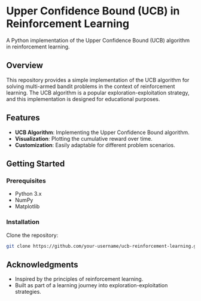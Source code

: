# Upper Confidence Bound (UCB) in Reinforcement Learning

A Python implementation of the Upper Confidence Bound (UCB) algorithm in reinforcement learning.

## Overview

This repository provides a simple implementation of the UCB algorithm for solving multi-armed bandit problems in the context of reinforcement learning. The UCB algorithm is a popular exploration-exploitation strategy, and this implementation is designed for educational purposes.

## Features

- **UCB Algorithm**: Implementing the Upper Confidence Bound algorithm.
- **Visualization**: Plotting the cumulative reward over time.
- **Customization**: Easily adaptable for different problem scenarios.

## Getting Started

### Prerequisites

- Python 3.x
- NumPy
- Matplotlib

### Installation

Clone the repository:

```bash
git clone https://github.com/your-username/ucb-reinforcement-learning.git
```
## Acknowledgments
- Inspired by the principles of reinforcement learning.
- Built as part of a learning journey into exploration-exploitation strategies.
